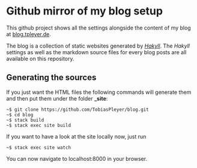 # Github mirror of my blog setup

This github project shows all the settings alongside the content of my blog
at [blog.tpleyer.de](http://blog.tpleyer.de).

The blog is a collection of static websites generated by
[_Hakyll_](https://jaspervdj.be/hakyll/). The _Hakyll_ settings as well as the
markdown source files for every blog posts are all available on this
repository.

## Generating the sources

If you just want the HTML files the following commands will generate them and
then put them under the folder **\_site**:

```
~$ git clone https://github.com/TobiasPleyer/blog.git
~$ cd blog
~$ stack build
~$ stack exec site build
```

If you want to have a look at the site locally now, just run

```
~$ stack exec site watch
```

You can now navigate to localhost:8000 in your browser.
